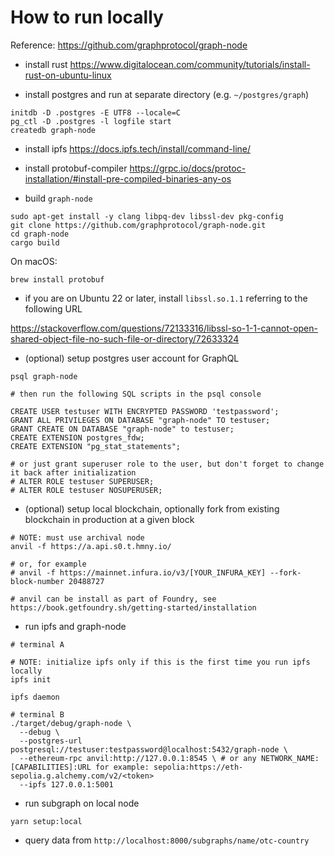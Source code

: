 # How to run locally

Reference: https://github.com/graphprotocol/graph-node

- install rust
https://www.digitalocean.com/community/tutorials/install-rust-on-ubuntu-linux

- install postgres and run at separate directory (e.g. `~/postgres/graph`) 
```
initdb -D .postgres -E UTF8 --locale=C
pg_ctl -D .postgres -l logfile start
createdb graph-node
```

- install ipfs
https://docs.ipfs.tech/install/command-line/

- install protobuf-compiler
https://grpc.io/docs/protoc-installation/#install-pre-compiled-binaries-any-os

- build `graph-node`

```
sudo apt-get install -y clang libpq-dev libssl-dev pkg-config
git clone https://github.com/graphprotocol/graph-node.git
cd graph-node
cargo build
```

On macOS:

```
brew install protobuf
```

- if you are on Ubuntu 22 or later, install `libssl.so.1.1` referring to the following URL

https://stackoverflow.com/questions/72133316/libssl-so-1-1-cannot-open-shared-object-file-no-such-file-or-directory/72633324

- (optional) setup postgres user account for GraphQL 

```
psql graph-node

# then run the following SQL scripts in the psql console

CREATE USER testuser WITH ENCRYPTED PASSWORD 'testpassword';
GRANT ALL PRIVILEGES ON DATABASE "graph-node" TO testuser;
GRANT CREATE ON DATABASE "graph-node" to testuser;
CREATE EXTENSION postgres_fdw;
CREATE EXTENSION "pg_stat_statements";

# or just grant superuser role to the user, but don't forget to change it back after initialization
# ALTER ROLE testuser SUPERUSER;
# ALTER ROLE testuser NOSUPERUSER;
```

- (optional) setup local blockchain, optionally fork from existing blockchain in production at a given block

```
# NOTE: must use archival node
anvil -f https://a.api.s0.t.hmny.io/  

# or, for example 
# anvil -f https://mainnet.infura.io/v3/[YOUR_INFURA_KEY] --fork-block-number 20488727

# anvil can be install as part of Foundry, see https://book.getfoundry.sh/getting-started/installation
```

- run ipfs and graph-node

```
# terminal A

# NOTE: initialize ipfs only if this is the first time you run ipfs locally
ipfs init

ipfs daemon

# terminal B
./target/debug/graph-node \
  --debug \
  --postgres-url postgresql://testuser:testpassword@localhost:5432/graph-node \
  --ethereum-rpc anvil:http://127.0.0.1:8545 \ # or any NETWORK_NAME:[CAPABILITIES]:URL for example: sepolia:https://eth-sepolia.g.alchemy.com/v2/<token>
  --ipfs 127.0.0.1:5001
```

- run subgraph on local node
```
yarn setup:local
```

- query data from `http://localhost:8000/subgraphs/name/otc-country`
